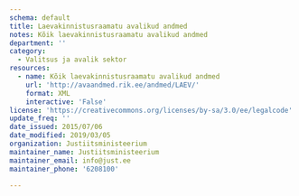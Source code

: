 ```yaml
---
schema: default
title: Laevakinnistusraamatu avalikud andmed
notes: Kõik laevakinnistusraamatu avalikud andmed
department: ''
category:
  - Valitsus ja avalik sektor
resources:
  - name: Kõik laevakinnistusraamatu avalikud andmed
    url: 'http://avaandmed.rik.ee/andmed/LAEV/'
    format: XML
    interactive: 'False'
license: 'https://creativecommons.org/licenses/by-sa/3.0/ee/legalcode'
update_freq: ''
date_issued: 2015/07/06
date_modified: 2019/03/05
organization: Justiitsministeerium
maintainer_name: Justiitsministeerium
maintainer_email: info@just.ee
maintainer_phone: '6208100'

---
```

